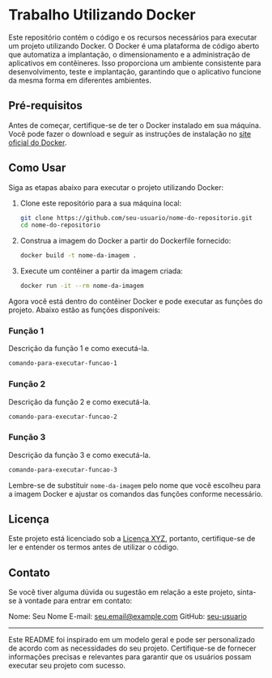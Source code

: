 # Trabalho Utilizando Docker

Este repositório contém o código e os recursos necessários para executar um projeto utilizando Docker. O Docker é uma plataforma de código aberto que automatiza a implantação, o dimensionamento e a administração de aplicativos em contêineres. Isso proporciona um ambiente consistente para desenvolvimento, teste e implantação, garantindo que o aplicativo funcione da mesma forma em diferentes ambientes.

## Pré-requisitos

Antes de começar, certifique-se de ter o Docker instalado em sua máquina. Você pode fazer o download e seguir as instruções de instalação no [site oficial do Docker](https://www.docker.com/get-started).

## Como Usar

Siga as etapas abaixo para executar o projeto utilizando Docker:

1. Clone este repositório para a sua máquina local:

   ```bash
   git clone https://github.com/seu-usuario/nome-do-repositorio.git
   cd nome-do-repositorio
   ```

2. Construa a imagem do Docker a partir do Dockerfile fornecido:

   ```bash
   docker build -t nome-da-imagem .
   ```

3. Execute um contêiner a partir da imagem criada:

   ```bash
   docker run -it --rm nome-da-imagem
   ```

Agora você está dentro do contêiner Docker e pode executar as funções do projeto. Abaixo estão as funções disponíveis:

### Função 1

Descrição da função 1 e como executá-la.

```bash
comando-para-executar-funcao-1
```

### Função 2

Descrição da função 2 e como executá-la.

```bash
comando-para-executar-funcao-2
```

### Função 3

Descrição da função 3 e como executá-la.

```bash
comando-para-executar-funcao-3
```

Lembre-se de substituir `nome-da-imagem` pelo nome que você escolheu para a imagem Docker e ajustar os comandos das funções conforme necessário.

## Licença

Este projeto está licenciado sob a [Licença XYZ](link-para-licenca), portanto, certifique-se de ler e entender os termos antes de utilizar o código.

## Contato

Se você tiver alguma dúvida ou sugestão em relação a este projeto, sinta-se à vontade para entrar em contato:

Nome: Seu Nome
E-mail: seu.email@example.com
GitHub: [seu-usuario](https://github.com/seu-usuario)

--- 

Este README foi inspirado em um modelo geral e pode ser personalizado de acordo com as necessidades do seu projeto. Certifique-se de fornecer informações precisas e relevantes para garantir que os usuários possam executar seu projeto com sucesso.
